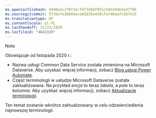```yaml
---
ms.openlocfilehash: 9490a2c1f0f2ecf47158df931c56b3d4b2ed779b
ms.sourcegitcommit: 573be7e36604ace82b35e439cfa748aa7c587415
ms.translationtype: HT
ms.contentlocale: pl-PL
ms.lasthandoff: 11/25/2020
ms.locfileid: "4643320"
---
```

> [!NOTE]
> Obowiązuje od listopada 2020 r.:
>
> - Nazwa usługi Common Data Service została zmieniona na Microsoft Dataverse. Aby uzyskać więcej informacji, zobacz [Blog usługi Power Automate](https://aka.ms/PAuAppBlog).
> - Część terminologii w usłudze Microsoft Dataverse została zaktualizowana. Na przykład *encja* to teraz *tabela*, a *pole* to teraz *kolumna*. Aby uzyskać więcej informacji, zobacz [Aktualizacje terminologii](https://go.microsoft.com/fwlink/?linkid=2147247).
>
> Ten temat zostanie wkrótce zaktualizowany w celu odzwierciedlenia najnowszej terminologii.
